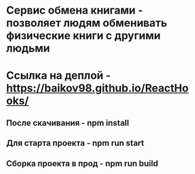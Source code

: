 # Сервис обмена книгами - позволяет людям обменивать физические книги с другими людьми
# Ссылка на деплой - https://baikov98.github.io/ReactHooks/

## После скачивания - npm install

## Для старта проекта - npm run start

## Сборка проекта в прод - npm run build
